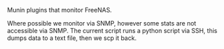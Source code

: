 Munin plugins that monitor FreeNAS.

Where possible we monitor via SNMP, however some stats are not accessible via SNMP.  The current script runs a python script via SSH,
this dumps data to a text file, then we scp it back.
